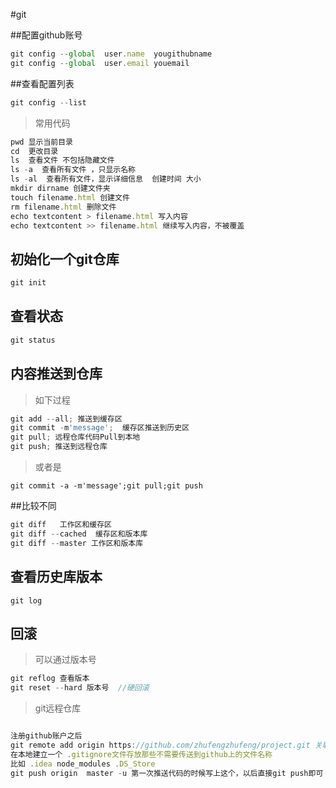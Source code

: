 #git


##配置github账号

```javascript
git config --global  user.name  yougithubname
git config --global  user.email youemail
```
##查看配置列表
```javascript
git config --list
```

> 常用代码


```javascript
pwd 显示当前目录
cd  更改目录
ls  查看文件 不包括隐藏文件
ls -a  查看所有文件 ，只显示名称
ls -al  查看所有文件，显示详细信息  创建时间 大小
mkdir dirname 创建文件夹
touch filename.html 创建文件
rm filename.html 删除文件
echo textcontent > filename.html 写入内容
echo textcontent >> filename.html 继续写入内容，不被覆盖


```

## 初始化一个git仓库
```javascript
git init
```


##  查看状态
```javascript
git status
```
## 内容推送到仓库
> 如下过程

```javascript
git add --all; 推送到缓存区
git commit -m'message';  缓存区推送到历史区
git pull; 远程仓库代码Pull到本地
git push; 推送到远程仓库
```
> 或者是

`git commit -a -m'message';git pull;git push `

##比较不同
```javascript
git diff   工作区和缓存区
git diff --cached  缓存区和版本库
git diff --master 工作区和版本库

```
## 查看历史库版本
`git log`

## 回滚
> 可以通过版本号
```javascript
git reflog 查看版本
git reset --hard 版本号  //硬回滚


```

> git远程仓库

```javascript

注册github账户之后
git remote add origin https://github.com/zhufengzhufeng/project.git 关联远程仓库
在本地建立一个 .gitignore文件存放那些不需要传送到github上的文件名称
比如 .idea node_modules .DS_Store
git push origin  master -u 第一次推送代码的时候写上这个，以后直接git push即可


```




























